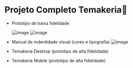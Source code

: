 # Projeto Completo Temakeria🍣
* Prototipo de baixa fidelidade
  
  ![image](https://github.com/user-attachments/assets/b62bc464-bf15-4a7a-a5ef-6eba84b5e505)
  ![image](https://github.com/user-attachments/assets/d5f6efa9-e463-4b4d-a3d0-e1db8382dfb8)

* Manual de indentidade visual (cores e tipografia)
  ![image](https://github.com/user-attachments/assets/1aa8f341-40d7-45d4-8bf8-582858b2df4f)

* Temakeria Desktop (prototipo de alta fidelidade)
* Temakeria Mobile (prototipo de alta fidelidade)

